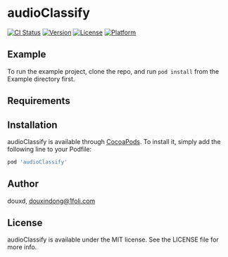 # audioClassify

[![CI Status](https://img.shields.io/travis/douxd/audioClassify.svg?style=flat)](https://travis-ci.org/douxd/audioClassify)
[![Version](https://img.shields.io/cocoapods/v/audioClassify.svg?style=flat)](https://cocoapods.org/pods/audioClassify)
[![License](https://img.shields.io/cocoapods/l/audioClassify.svg?style=flat)](https://cocoapods.org/pods/audioClassify)
[![Platform](https://img.shields.io/cocoapods/p/audioClassify.svg?style=flat)](https://cocoapods.org/pods/audioClassify)

## Example

To run the example project, clone the repo, and run `pod install` from the Example directory first.

## Requirements

## Installation

audioClassify is available through [CocoaPods](https://cocoapods.org). To install
it, simply add the following line to your Podfile:

```ruby
pod 'audioClassify'
```

## Author

douxd, douxindong@1foli.com

## License

audioClassify is available under the MIT license. See the LICENSE file for more info.
